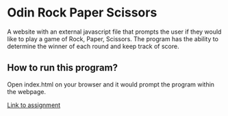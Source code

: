 # Odin Rock Paper Scissors

A website with an external javascript file that prompts the user if they would like to play a game of Rock, Paper, Scissors.
The program has the ability to determine the winner of each round and keep track of score.

## How to run this program?
Open index.html on your browser and it would prompt the program within the webpage.

[Link to assignment](https://www.theodinproject.com/lessons/foundations-rock-paper-scissors)